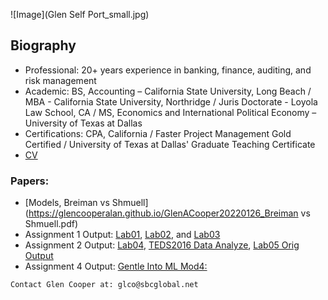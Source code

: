 ![Image](Glen Self Port_small.jpg)
## Biography

- Professional: 20+ years experience in banking, finance, auditing, and risk management
- Academic: BS, Accounting – California State University, Long Beach / MBA - California State University, Northridge / Juris Doctorate - Loyola Law School, CA / MS, Economics and International Political Economy – University of Texas at Dallas
- Certifications: CPA, California / Faster Project Management Gold Certified / University of Texas at Dallas' Graduate Teaching Certificate
- [CV](https://github.com/GlenCooperAlan/GlenACooper/blob/e218e77a99cfa9d2a367705ac7954878c9557bb9/GlenCooper_Resume_GetHub.pdf)

### Papers:
- [Models, Breiman vs Shmuell](https://glencooperalan.github.io/GlenACooper20220126_Breiman vs Shmuell.pdf)
- Assignment 1 Output: [Lab01](https://glencooperalan.github.io/GlenACooper/KnowledgeMiningEPPS-6323DrHoLab01Assignment1GlenCreated.pdf), [Lab02](https://glencooperalan.github.io/GlenACooper/KnowledgeMiningEPPS6323DrHoLab02Assignment1GlenCreated.pdf), and [Lab03](https://glencooperalan.github.io/GlenACooper/Lab03_Modified-for-Glen-produce-output_03042022.html)
- Assignment 2 Output: [Lab04](https://glencooperalan.github.io/GlenACooper/Lab04_Glen-Output-20220220_01.html), [TEDS2016 Data Analyze](https://glencooperalan.github.io/GlenACooper/Assignment2WorkonTEDS2016Data.pdf), [Lab05 Orig Output](https://glencooperalan.github.io/GlenACooper/Lab05_for-All-Lab05-Output.html)
- Assignment 4 Output: [Gentle Into ML Mod4:](https://glencooperalan.github.io/GlenACooper/GentleIntroMLModule4.html)







```
Contact Glen Cooper at: glco@sbcglobal.net
```
